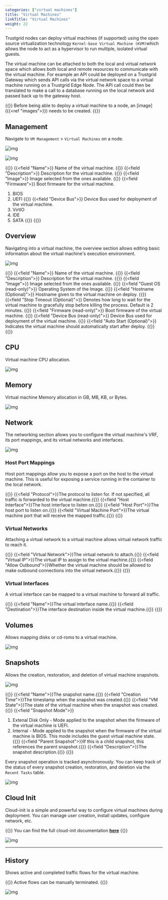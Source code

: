 ```yaml
---
categories: ["virtual machines"]
title: "Virtual Machines"
linkTitle: "Virtual Machines"
weight: 22
---
```


Trustgrid nodes can deploy virtual machines (if supported) using the open source virtualization technology `Kernel-base Virtual Machine (KVM)`which allows the node to act as a hypervisor to run multiple, isolated virtual guests.

The virtual machine can be attached to both the local and virtual network space which allows both local and remote resources to communicate with the virtual machine. For example an API could be deployed on a Trustgrid Gateway which sends API calls via the virtual network space to a virtual machine running on a Trustgrid Edge Node. The API call could then be translated to make a call to a database running on the local network and passed back up to the gateway host.

{{<alert color="info">}}
Before being able to deploy a virtual machine to a node, an [image]({{<ref "images">}}) needs to be created.
{{</alert>}}

## Management

Navigate to `VM Management` > `Virtual Machines` on a node.

![img](vm_manage.png)

![img](vm_add.png)

{{<fields>}}
{{<field "Name">}}
Name of the virtual machine.
{{</field>}}
{{<field "Description">}}
Description for the virtual machine.
{{</field>}}
{{<field "Image">}}
Image selected from the ones available.
{{</field>}}
{{<field "Firmware">}}
Boot firmware for the virtual machine.
1. BIOS
1. UEFI
{{</field>}}
{{<field "Device Bus">}}
Device Bus used for deployment of the virtual machine.
1. VirtIO
1. IDE
1. SATA
{{</field>}}
{{</fields>}}

## Overview

Navigating into a virtual machine, the overview section allows editing basic information about the virtual machine's execution environment.

![img](vm_overview.png)

{{<fields>}}
{{<field "Name">}}
Name of the virtual machine.
{{</field>}}
{{<field "Description">}}
Description for the virtual machine.
{{</field>}}
{{<field "Image">}}
Image selected from the ones available.
{{</field>}}
{{<field "Guest OS (read-only)">}}
Operating System of the Image.
{{</field>}}
{{<field "Hostname (Optional)">}}
Hostname given to the virtual machine on deploy.
{{</field>}}
{{<field "Stop Timeout (Optional)">}}
Denotes how long to wait for the virtual machine to gracefully stop before killing the process.  Default is 2 minutes.
{{</field>}}
{{<field "Firmware (read-only)">}}
Boot firmware of the virtual machine.
{{</field>}}
{{<field "Device Bus (read-only)">}}
Device Bus used for deployment of the virtual machine.
{{</field>}}
{{<field "Auto Start (Optional)">}}
Indicates the virtual machine should automatically start after deploy.
{{</field>}}
{{</fields>}}

## CPU

Virtual machine CPU allocation.

![img](vm_cpu.png)

## Memory

Virtual machine Memory allocation in GB, MB, KB, or Bytes.

![img](vm_mem.png)

## Network

The networking section allows you to configure the virtual machine's VRF, its port mappings, and its virtual networks and interfaces.

![img](vm_net.png)

### Host Port Mappings

Host port mappings allow you to expose a port on the host to the virtual machine. This is useful for exposing a service running in the container to the local network.

{{<fields>}}
{{<field "Protocol">}}The protocol to listen for. If not specified, all traffic is forwarded to the virtual machine.{{</field>}}
{{<field "Host Interface">}}The host interface to listen on.{{</field>}}
{{<field "Host Port">}}The host port to listen on.{{</field>}}
{{<field "Virtual Machine Port">}}The virtual machine port that will receive the mapped traffic.{{</field>}}
{{</fields>}}

### Virtual Networks

Attaching a virtual network to a virtual machine allows virtual network traffic to reach it.

{{<fields>}}
{{<field "Virtual Network">}}The virtual network to attach.{{</field>}}
{{<field "Virtual IP">}}The virtual IP to assign to the virtual machine.{{</field>}}
{{<field "Allow Outbound">}}Whether the virtual machine should be allowed to make outbound connections into the virtual network.{{</field>}}
{{</fields>}}

### Virtual Interfaces

A virtual interface can be mapped to a virtual machine to forward all traffic.

{{<fields>}}
{{<field "Name">}}The virtual interface name.{{</field>}}
{{<field "Destination">}}The interface destination inside the virtual machine.{{</field>}}
{{</fields>}}

## Volumes

Allows mapping disks or cd-roms to a virtual machine.

![img](vm_vols.png)

## Snapshots

Allows the creation, restoration, and deletion of virtual machine snapshots.

![img](vm_snapshots.png)

{{<fields>}}
{{<field "Name">}}The snapshot name.{{</field>}}
{{<field "Creation Time">}}The timestamp when the snapshot was created.{{</field>}}
{{<field "VM State">}}The state of the virtual machine when the snapshot was created.{{</field>}}
{{<field "Snapshot Mode">}}
1. Extenal Disk Only - Mode applied to the snapshot when the firmware of the virtual machine is UEFI.
1. Internal - Mode applied to the snapshot when the firmware of the virtual machine is BIOS.  This mode includes the guest virtual machine state.
{{</field>}}
{{<field "Parent Snapshot">}}If this is a child snapshot, this references the parent snapshot.{{</field>}}
{{<field "Description">}}The snapshot description.{{</field>}}
{{</fields>}}

Every snapshot operation is tracked asynchronously.  You can keep track of the status of every snapshot creation, restoration, and deletion via the `Recent Tasks` table.

![img](vm_snapshots_tasks.png)

## Cloud Init

Cloud-init is a simple and powerful way to configure virtual machines during deployment.  You can manage user creation, install updates, configure network, etc.

{{<alert color="info">}}
You can find the full cloud-init documentation **[here](https://cloudinit.readthedocs.io/en/latest)**
{{</alert>}}

![img](vm_cloud_init.png)


***

## History

Shows active and completed traffic flows for the virtual machine.

{{<alert color="info">}}
Active flows can be manually terminated.
{{</alert>}}

![img](vm_history_flows.png)
